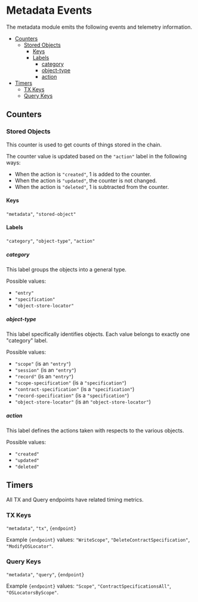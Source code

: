 # Metadata Events

The metadata module emits the following events and telemetry information.

<!-- TOC 2 5 -->
  - [Counters](#counters)
    - [Stored Objects](#stored-objects)
      - [Keys](#keys)
      - [Labels](#labels)
        - [category](#category)
        - [object-type](#object-type)
        - [action](#action)
  - [Timers](#timers)
    - [TX Keys](#tx-keys)
    - [Query Keys](#query-keys)

## Counters

### Stored Objects

This counter is used to get counts of things stored in the chain.

The counter value is updated based on the `"action"` label in the following ways:
- When the action is `"created"`, 1 is added to the counter.
- When the action is `"updated"`, the counter is not changed.
- When the action is `"deleted"`, 1 is subtracted from the counter.

#### Keys

`"metadata"`, `"stored-object"`

#### Labels

`"category"`, `"object-type"`, `"action"`

##### category

This label groups the objects into a general type.

Possible values:
- `"entry"`
- `"specification"`
- `"object-store-locator"`

##### object-type

This label specifically identifies objects.
Each value belongs to exactly one "category" label.

Possible values:
- `"scope"` (is an `"entry"`)
- `"session"` (is an `"entry"`)
- `"record"` (is an `"entry"`)
- `"scope-specification"` (is a `"specification"`)
- `"contract-specification"` (is a `"specification"`)
- `"record-specification"` (is a `"specification"`)
- `"object-store-locator"` (is an `"object-store-locator"`)

##### action

This label defines the actions taken with respects to the various objects.

Possible values:
- `"created"`
- `"updated"`
- `"deleted"`

## Timers

All TX and Query endpoints have related timing metrics.

### TX Keys

`"metadata"`, `"tx"`, `{endpoint}`

Example `{endpoint}` values: `"WriteScope"`, `"DeleteContractSpecification"`, `"ModifyOSLocator"`.

### Query Keys

`"metadata"`, `"query"`, `{endpoint}`

Example `{endpoint}` values: `"Scope"`, `"ContractSpecificationsAll"`, `"OSLocatorsByScope"`.
